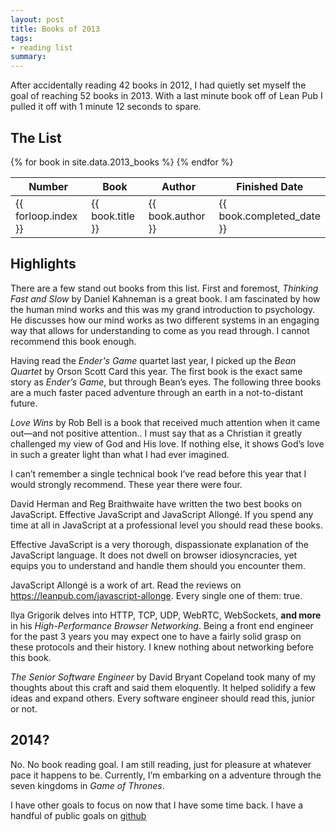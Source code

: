 ```yaml
---
layout: post
title: Books of 2013
tags:
- reading list
summary:
---
```


After accidentally reading 42 books in 2012, I had quietly set myself
the goal of reaching 52 books in 2013. With a last minute book off of
Lean Pub I pulled it off with 1 minute 12 seconds to spare.

## The List

<table class="numbered">
  <thead>
    <tr>
      <th scope="col"><span class="visuallyhidden">Number</span></th>
      <th scope="col">Book</th>
      <th scope="col">Author</th>
      <th scope="col" style="width:7em">Finished Date</th>
    </tr>
  </thead>
  <tbody>
    {% for book in site.data.2013_books %}
    <tr>
      <td>{{ forloop.index }}</td>
      <td>{{ book.title }}</td>
      <td>{{ book.author }}</td>
      <td>{{ book.completed_date }}</td>
    </tr>
    {% endfor %}
  </tbody>
</table>

## Highlights

There are a few stand out books from this list. First and foremost,
*Thinking Fast and Slow* by Daniel Kahneman is a great book. I am
fascinated by how the human mind works and this was my grand
introduction to psychology. He discusses how our mind works as two
different systems in an engaging way that allows for understanding to
come as you read through. I cannot recommend this book enough.

Having read the *Ender's Game* quartet last year, I picked up the *Bean
Quartet* by Orson Scott Card this year. The first book is the exact same
story as *Ender&rsquo;s Game*, but through Bean&rsquo;s eyes. The
following three books are a much faster paced adventure through an earth
in a not-to-distant future.

*Love Wins* by Rob Bell is a book that received much attention when it
came out&mdash;and not positive attention.. I must say that as a
Christian it greatly challenged my view of God and His love. If nothing
else, it shows God&rsquo;s love in such a greater light than what I had
ever imagined.

I can&rsquo;t remember a single technical book I&rsquo;ve read before
this year that I would strongly recommend. These year there were four. 

David Herman and Reg Braithwaite have written the two best books on
JavaScript. Effective JavaScript and JavaScript Allongé. If you spend
any time at all in JavaScript at a professional level you should read
these books.

Effective JavaScript is a very thorough, dispassionate
explanation of the JavaScript language. It does not dwell on browser
idiosyncracies, yet equips you to understand and handle them should you
encounter them.

JavaScript Allongé is a work of art. Read the reviews on
https://leanpub.com/javascript-allonge. Every single one of them: true.

Ilya Grigorik delves into HTTP, TCP, UDP, WebRTC, WebSockets, **and more**
in his *High-Performance Browser Networking*. Being a front end engineer
for the past 3 years you may expect one to have a fairly solid grasp on
these protocols and their history. I knew nothing about networking before
this book.

*The Senior Software Engineer* by David Bryant Copeland took many of my
thoughts about this craft and said them eloquently. It helped solidify a
few ideas and expand others. Every software engineer should read this,
junior or not.

## 2014?

No. No book reading goal. I am still reading, just for pleasure at
whatever pace it happens to be. Currently, I&rsquo;m embarking on a
adventure through the seven kingdoms in *Game of Thrones*.

I have other goals to focus on now that I have some time back. I have a
handful of public goals on [github](https://github.com/iamdustan/goals/issues)

